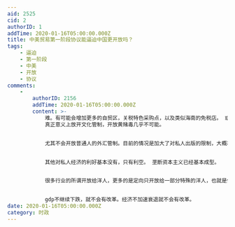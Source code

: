 ```yaml
---
aid: 2525
cid: 2
authorID: 1
addTime: 2020-01-16T05:00:00.000Z
title: 中美贸易第一阶段协议能逼迫中国更开放吗？
tags:
    - 逼迫
    - 第一阶段
    - 中美
    - 开放
    - 协议
comments:
    -
        authorID: 2156
        addTime: 2020-01-16T05:00:00.000Z
        content: >-
            难。有可能会增加更多的自贸区，关税特色采购点，以及类似海南的免税店。 或者在珠海搞一块地方叫xx新区卖给澳门。
            真正意义上放开文化管制，开放黄赌毒几乎不可能。


            尤其不会开放普通人的外汇管制。目前的情况是加大了对私人出版的限制，大概率限制每个人获取vpn，甚至是强迫每个用户交出正式身份或被监控。


            其他对私人经济的利好基本没有，只有利空。 垄断资本主义已经基本成型。


            很多行业的所谓开放给洋人，更多的是定向只开放给一部分特殊的洋人，也就是俗称的洋人白手套。


            gdp不继续下跌，就不会有改革。经济不加速衰退就不会有改革。
date: 2020-01-16T05:00:00.000Z
category: 时政
---
```



